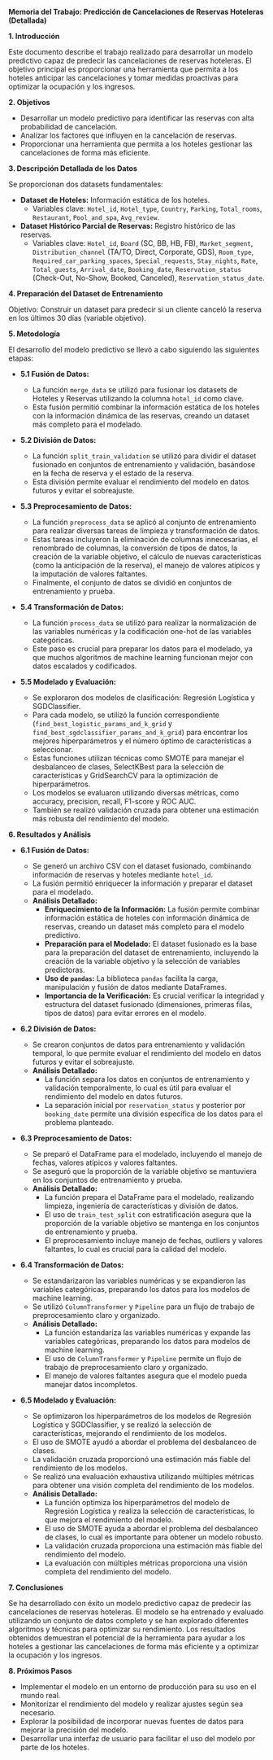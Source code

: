 **Memoria del Trabajo: Predicción de Cancelaciones de Reservas Hoteleras (Detallada)**

**1. Introducción**

Este documento describe el trabajo realizado para desarrollar un modelo predictivo capaz de predecir las cancelaciones de reservas hoteleras. El objetivo principal es proporcionar una herramienta que permita a los hoteles anticipar las cancelaciones y tomar medidas proactivas para optimizar la ocupación y los ingresos.

**2. Objetivos**

*   Desarrollar un modelo predictivo para identificar las reservas con alta probabilidad de cancelación.
*   Analizar los factores que influyen en la cancelación de reservas.
*   Proporcionar una herramienta que permita a los hoteles gestionar las cancelaciones de forma más eficiente.

**3. Descripción Detallada de los Datos**

Se proporcionan dos datasets fundamentales:

*   **Dataset de Hoteles:** Información estática de los hoteles.
    *   Variables clave: `Hotel_id`, `Hotel_type`, `Country`, `Parking`, `Total_rooms`, `Restaurant`, `Pool_and_spa`, `Avg_review`.
*   **Dataset Histórico Parcial de Reservas:** Registro histórico de las reservas.
    *   Variables clave: `Hotel_id`, `Board` (SC, BB, HB, FB), `Market_segment`, `Distribution_channel` (TA/TO, Direct, Corporate, GDS), `Room_type`, `Required_car_parking_spaces`, `Special_requests`, `Stay_nights`, `Rate`, `Total_guests`, `Arrival_date`, `Booking_date`, `Reservation_status` (Check-Out, No-Show, Booked, Canceled), `Reservation_status_date`.

**4. Preparación del Dataset de Entrenamiento**

Objetivo: Construir un dataset para predecir si un cliente canceló la reserva en los últimos 30 días (variable objetivo).

**5. Metodología**

El desarrollo del modelo predictivo se llevó a cabo siguiendo las siguientes etapas:

*   **5.1 Fusión de Datos:**

    *   La función `merge_data` se utilizó para fusionar los datasets de Hoteles y Reservas utilizando la columna `hotel_id` como clave.
    *   Esta fusión permitió combinar la información estática de los hoteles con la información dinámica de las reservas, creando un dataset más completo para el modelado.

*   **5.2 División de Datos:**

    *   La función `split_train_validation` se utilizó para dividir el dataset fusionado en conjuntos de entrenamiento y validación, basándose en la fecha de reserva y el estado de la reserva.
    *   Esta división permite evaluar el rendimiento del modelo en datos futuros y evitar el sobreajuste.

*   **5.3 Preprocesamiento de Datos:**

    *   La función `preprocess_data` se aplicó al conjunto de entrenamiento para realizar diversas tareas de limpieza y transformación de datos.
    *   Estas tareas incluyeron la eliminación de columnas innecesarias, el renombrado de columnas, la conversión de tipos de datos, la creación de la variable objetivo, el cálculo de nuevas características (como la anticipación de la reserva), el manejo de valores atípicos y la imputación de valores faltantes.
    *   Finalmente, el conjunto de datos se dividió en conjuntos de entrenamiento y prueba.

*   **5.4 Transformación de Datos:**

    *   La función `process_data` se utilizó para realizar la normalización de las variables numéricas y la codificación one-hot de las variables categóricas.
    *   Este paso es crucial para preparar los datos para el modelado, ya que muchos algoritmos de machine learning funcionan mejor con datos escalados y codificados.

*   **5.5 Modelado y Evaluación:**

    *   Se exploraron dos modelos de clasificación: Regresión Logística y SGDClassifier.
    *   Para cada modelo, se utilizó la función correspondiente (`find_best_logistic_params_and_k_grid` y `find_best_sgdclassifier_params_and_k_grid`) para encontrar los mejores hiperparámetros y el número óptimo de características a seleccionar.
    *   Estas funciones utilizan técnicas como SMOTE para manejar el desbalanceo de clases, SelectKBest para la selección de características y GridSearchCV para la optimización de hiperparámetros.
    *   Los modelos se evaluaron utilizando diversas métricas, como accuracy, precision, recall, F1-score y ROC AUC.
    *   También se realizó validación cruzada para obtener una estimación más robusta del rendimiento del modelo.

**6. Resultados y Análisis**

*   **6.1 Fusión de Datos:**

    *   Se generó un archivo CSV con el dataset fusionado, combinando información de reservas y hoteles mediante `hotel_id`.
    *   La fusión permitió enriquecer la información y preparar el dataset para el modelado.
    *   **Análisis Detallado:**
        *   **Enriquecimiento de la Información:** La fusión permite combinar información estática de hoteles con información dinámica de reservas, creando un dataset más completo para el modelo predictivo.
        *   **Preparación para el Modelado:** El dataset fusionado es la base para la preparación del dataset de entrenamiento, incluyendo la creación de la variable objetivo y la selección de variables predictoras.
        *   **Uso de `pandas`:** La biblioteca `pandas` facilita la carga, manipulación y fusión de datos mediante DataFrames.
        *   **Importancia de la Verificación:** Es crucial verificar la integridad y estructura del dataset fusionado (dimensiones, primeras filas, tipos de datos) para evitar errores en el modelo.

*   **6.2 División de Datos:**

    *   Se crearon conjuntos de datos para entrenamiento y validación temporal, lo que permite evaluar el rendimiento del modelo en datos futuros y evitar el sobreajuste.
    *   **Análisis Detallado:**
        *   La función separa los datos en conjuntos de entrenamiento y validación temporalmente, lo cual es útil para evaluar el rendimiento del modelo en datos futuros.
        *   La separación inicial por `reservation_status` y posterior por `booking_date` permite una división específica de los datos para el problema planteado.

*   **6.3 Preprocesamiento de Datos:**

    *   Se preparó el DataFrame para el modelado, incluyendo el manejo de fechas, valores atípicos y valores faltantes.
    *   Se aseguró que la proporción de la variable objetivo se mantuviera en los conjuntos de entrenamiento y prueba.
    *   **Análisis Detallado:**
        *   La función prepara el DataFrame para el modelado, realizando limpieza, ingeniería de características y división de datos.
        *   El uso de `train_test_split` con estratificación asegura que la proporción de la variable objetivo se mantenga en los conjuntos de entrenamiento y prueba.
        *   El preprocesamiento incluye manejo de fechas, outliers y valores faltantes, lo cual es crucial para la calidad del modelo.

*   **6.4 Transformación de Datos:**

    *   Se estandarizaron las variables numéricas y se expandieron las variables categóricas, preparando los datos para los modelos de machine learning.
    *   Se utilizó `ColumnTransformer` y `Pipeline` para un flujo de trabajo de preprocesamiento claro y organizado.
    *   **Análisis Detallado:**
        *   La función estandariza las variables numéricas y expande las variables categóricas, preparando los datos para modelos de machine learning.
        *   El uso de `ColumnTransformer` y `Pipeline` permite un flujo de trabajo de preprocesamiento claro y organizado.
        *   El manejo de valores faltantes asegura que el modelo pueda manejar datos incompletos.

*   **6.5 Modelado y Evaluación:**

    *   Se optimizaron los hiperparámetros de los modelos de Regresión Logística y SGDClassifier, y se realizó la selección de características, mejorando el rendimiento de los modelos.
    *   El uso de SMOTE ayudó a abordar el problema del desbalanceo de clases.
    *   La validación cruzada proporcionó una estimación más fiable del rendimiento de los modelos.
    *   Se realizó una evaluación exhaustiva utilizando múltiples métricas para obtener una visión completa del rendimiento de los modelos.
    *   **Análisis Detallado:**
        *   La función optimiza los hiperparámetros del modelo de Regresión Logística y realiza la selección de características, lo que mejora el rendimiento del modelo.
        *   El uso de SMOTE ayuda a abordar el problema del desbalanceo de clases, lo cual es importante para obtener un modelo robusto.
        *   La validación cruzada proporciona una estimación más fiable del rendimiento del modelo.
        *   La evaluación con múltiples métricas proporciona una visión completa del rendimiento del modelo.

**7. Conclusiones**

Se ha desarrollado con éxito un modelo predictivo capaz de predecir las cancelaciones de reservas hoteleras. El modelo se ha entrenado y evaluado utilizando un conjunto de datos completo y se han explorado diferentes algoritmos y técnicas para optimizar su rendimiento. Los resultados obtenidos demuestran el potencial de la herramienta para ayudar a los hoteles a gestionar las cancelaciones de forma más eficiente y a optimizar la ocupación y los ingresos.

**8. Próximos Pasos**

*   Implementar el modelo en un entorno de producción para su uso en el mundo real.
*   Monitorizar el rendimiento del modelo y realizar ajustes según sea necesario.
*   Explorar la posibilidad de incorporar nuevas fuentes de datos para mejorar la precisión del modelo.
*   Desarrollar una interfaz de usuario para facilitar el uso del modelo por parte de los hoteles.